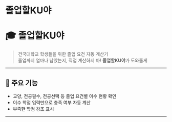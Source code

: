 # 졸업할KU야
# 🎓 졸업할KU야

> 건국대학교 학생들을 위한 졸업 요건 자동 계산기  
> 졸업까지 얼마나 남았는지, 직접 계산하지 마! **졸업할KU야**가 도와줄게

---

## 📌 주요 기능

- 교양, 전공필수, 전공선택 등 졸업 요건별 이수 현황 확인
- 이수 학점 입력만으로 충족 여부 자동 계산
- 부족한 학점 강조 표시

----
